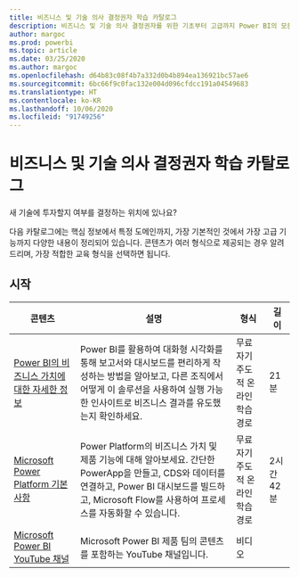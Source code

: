 ```yaml
---
title: 비즈니스 및 기술 의사 결정권자 학습 카탈로그
description: 비즈니스 및 기술 의사 결정권자를 위한 기초부터 고급까지 Power BI의 모든 학습 옵션을 찾아보세요.
author: margoc
ms.prod: powerbi
ms.topic: article
ms.date: 03/25/2020
ms.author: margoc
ms.openlocfilehash: d64b83c08f4b7a332d0b4b894ea136921bc57ae6
ms.sourcegitcommit: 6bc66f9c0fac132e004d096cfdcc191a04549683
ms.translationtype: HT
ms.contentlocale: ko-KR
ms.lasthandoff: 10/06/2020
ms.locfileid: "91749256"
---
```

# <a name="business-and-technical-decision-makers-learning-catalog"></a>비즈니스 및 기술 의사 결정권자 학습 카탈로그

새 기술에 투자할지 여부를 결정하는 위치에 있나요? 

다음 카탈로그에는 핵심 정보에서 특정 도메인까지, 가장 기본적인 것에서 가장 고급 기능까지 다양한 내용이 정리되어 있습니다. 콘텐츠가 여러 형식으로 제공되는 경우 알려 드리며, 가장 적합한 교육 형식을 선택하면 됩니다. 

## <a name="get-started"></a>시작<a name="get-started"></a>
| 콘텐츠  | 설명  | 형식  | 길이     |
|---------------------------------------------------------------------------------------------------------------|------------------------------------------------------------------------------------------------------------------------------------------------------------------------------------------------------------------------|---------------------------------------|------------|
| [Power BI의 비즈니스 가치에 대한 자세한 정보](/learn/modules/introduction-power-bi/) | Power BI를 활용하여 대화형 시각화를 통해 보고서와 대시보드를 편리하게 작성하는 방법을 알아보고, 다른 조직에서 어떻게 이 솔루션을 사용하여 실행 가능한 인사이트로 비즈니스 결과를 유도했는지 확인하세요. | 무료 자기 주도적 온라인 학습 경로 | 21분 |
| [Microsoft Power Platform 기본 사항](/learn/paths/power-plat-fundamentals/)      | Power Platform의 비즈니스 가치 및 제품 기능에 대해 알아보세요. 간단한 PowerApp을 만들고, CDS와 데이터를 연결하고, Power BI 대시보드를 빌드하고, Microsoft Flow를 사용하여 프로세스를 자동화할 수 있습니다.                          | 무료 자기 주도적 온라인 학습 경로 | 2시간 42분  |
| [Microsoft Power BI YouTube 채널](https://www.youtube.com/user/mspowerbi/videos)  | Microsoft Power BI 제품 팀의 콘텐츠를 포함하는 YouTube 채널입니다.  | 비디오   |            |